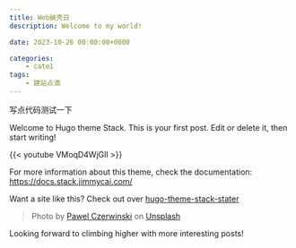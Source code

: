 ```yaml
---
title: Web破壳日
description: Welcome to my world!

date: 2023-10-26 00:00:00+0000

categories:
    - cate1
tags:
    - 建站点滴
---
```


写点代码测试一下

Welcome to Hugo theme Stack. This is your first post. Edit or delete it, then start writing!

{{< youtube VMoqD4WjGlI >}}

For more information about this theme, check the documentation: https://docs.stack.jimmycai.com/

Want a site like this? Check out over [hugo-theme-stack-stater](https://github.com/CaiJimmy/hugo-theme-stack-starter)

> Photo by [Pawel Czerwinski](https://unsplash.com/@pawel_czerwinski) on [Unsplash](https://unsplash.com/)

Looking forward to climbing higher with more interesting posts!
